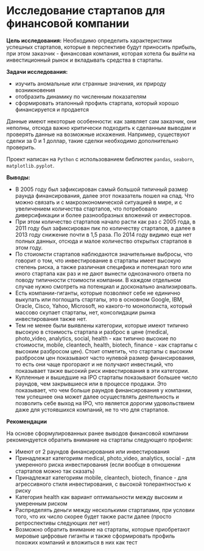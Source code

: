 # Исследование стартапов для финансовой компании

**Цель исследования:** Необходимо определить характеристики успешных стартапов, которые в перспективе будут приносить прибыль, при этом заказчик - финансовая компания, которая хотела бы выйти на инвестиционный рынок и вкладывать средства в стартапы.

**Задачи исследования:**
- изучить аномальные или странные значения, их природу возникновения
- отобразить динамику по численным показателям
- сформировать эталонный профиль стартапа, который хорошо финансируется и продается

Данные имеют некоторые особенности: как заявляет сам заказчик, они неполны, отсюда важно критически подходить к сделанным выводам и проверять данные на возможные искажения. Например, существуют сделки за 0 и 1 доллар, такие сделки необходимо дополнительно проверить.

Проект написан на `Python` с использованием библиотек `pandas`, `seaborn`, `matplotlib.pyplot`.

**Выводы:**
- В 2005 году был зафиксирован самый большой типичный размер раунда финансирования, далее этот показатель пошел на спад. Что можно связать и с макроэкономической ситуацией в мире, и с увеличением количества стартапов, что потребовало диверсификации и более разнообразных вложений от инвесторов.
- При этом количество стартапов начало расти как раз с 2005 года, в 2011 году был зафиксирован пик по количеству стартапов, а далее в 2013 году снижение почти в 1,5 раза. По 2014 году видимо еще нет полных данных, отсюда и малое количество открытых стартапов в этом году.
- По стоиомсти стартапов наблюдаются значительные выбросы, что говорит о том, что инвестирование в стартапы имеет высокую степень риска, а также различная специфика и потенциал того или иного стартапа как раз и не дают вынести однозначного ответа по поводу типичности стоимости компании. В каждом отдельном случае нужно смотреть на потенциал и досконально анализировать.
- Есть компании-гиганты, которые позволяют себе не единично выкупать или поглощать стартапы, это в основном Google, IBM, Oracle, Cisco, Yahoo, Microsoft, но какого-то монополиста, который массово скупает стартапы, нет, консолидации рынка инвестирования также нет.
- Тем не менее были выявлены категории, которые имеют типично высокую в стоимость стартапа и разброс в цене (medical, photo_video, analytics, social, health - как типично высокие по стоимости, mobile, cleantech, health, biotech, finance - как стартапы с высоким разбросом цен). Стоит отметить, что стартапы с высоким разбросом цен показывают часто нулевой размер финансирования, то есть они чаще прогорают и не получают инвестиций, что показывает также высокий риск инвестирования в эти категории.
- Купленные и вышедшие на IPO стартапы показывают большее число раундов, чем закрывшиеся или в процессе продажи. Это показывает, что чем больше раундов финансирования у компании, тем успешнее она может далее осуществлять деятельность и позволить себе выход на IPO, что является дорогим удовольствием даже для устоявшихся компаний, не то что для стартапов.

**Рекомендации**

На основе сформулированных ранее выводов финансовой компании рекомендуется обратить внимание на стартапы следующего профиля:
- Имеют от 2 раундов финансирования или инвестирования
- Принадлежат категориям medical, photo_video, analytics, social - для умеренного риска инвестирования (если вообще в отношении стартапов можно так сказать)
- Принадлежат категориям mobile, cleantech, biotech, finance - для агрессивного стиля инвестирования, с высокой толерантностью к риску
- Категория health как вариант оптимальности между высоким и умеренным риском
- Распределять деньги между несколькими стартапами, при условии того, что их число скорее будет также расти далее (просто ретроспективы следующих лет нет)
- Возможно обратить внимание на стартапы, которые приобретают мировые цифровые гиганты и также сформировать профиль похожих компаний и вложиться в них как тест
